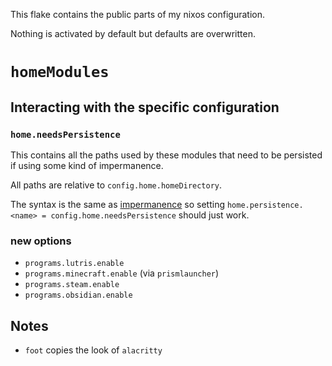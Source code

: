 This flake contains the public parts of my nixos configuration.

Nothing is activated by default but defaults are overwritten.

# `homeModules`

## Interacting with the specific configuration

### `home.needsPersistence`

This contains all the paths used by these modules that need to be persisted if using some kind of impermanence.

All paths are relative to `config.home.homeDirectory`.

The syntax is the same as [impermanence](https://github.com/nix-community/impermanence) so setting `home.persistence.<name> = config.home.needsPersistence` should just work.

### new options

- `programs.lutris.enable`
- `programs.minecraft.enable` (via `prismlauncher`)
- `programs.steam.enable`
- `programs.obsidian.enable`


## Notes

- `foot` copies the look of `alacritty`
